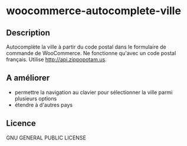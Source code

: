 # woocommerce-autocomplete-ville
## Description
Autocomplète la ville à partir du code postal dans le formulaire de commande de WooCommerce. Ne fonctionne qu'avec un code postal français.
Utilise http://api.zippopotam.us.

## A améliorer
* permettre la navigation au clavier pour sélectionner la ville parmi plusieurs options
* étendre à d'autres pays

## Licence
GNU GENERAL PUBLIC LICENSE
